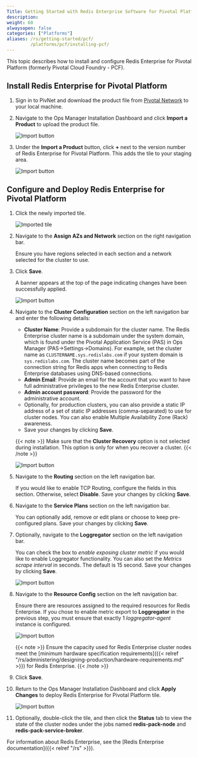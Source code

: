 ```yaml
---
Title: Getting Started with Redis Enterprise Software for Pivotal Platform
description: 
weight: 60
alwaysopen: false
categories: ["Platforms"]
aliases: /rs/getting-started/pcf/
         /platforms/pcf/installing-pcf/
---
```

This topic describes how to install and configure Redis Enterprise for Pivotal Platform (formerly Pivotal Cloud Foundry - PCF).

## Install Redis Enterprise for Pivotal Platform

1. Sign in to PivNet and download the product file from [Pivotal Network](https://network.pivotal.io/products/redis-enterprise-pack) to your local machine.

1. Navigate to the Ops Manager Installation Dashboard and click **Import a Product** to upload the product file.

    ![Import button](/images/platforms/pcf_import-product_tile.png)

1. Under the **Import a Product** button, click **+** next to the version number of Redis Enterprise for Pivotal Platform. This adds the tile to your staging area.

    ![Import button](/images/platforms/pcf_add-to-dash_tile.png)

## Configure and Deploy Redis Enterprise for Pivotal Platform

1. Click the newly imported tile.

    ![Imported tile](/images/platforms/pcf_pre-install_tile.png)

1. Navigate to the **Assign AZs and Network** section on the right navigation bar.

    Ensure you have regions selected in each section and a network selected for the cluster to use.

1. Click **Save**.

    A banner appears at the top of the page indicating changes have been successfully applied.

    ![Import button](/images/platforms/pcf_config-success_tile.png)

1. Navigate to the **Cluster Configuration** section on the left navigation bar and enter the following details:

   - **Cluster Name**: Provide a subdomain for the cluster name. The Redis Enterprise cluster name is a subdomain under the system domain,
    which is found under the Pivotal Application Service (PAS) in Ops Manager (PAS->Settings->Domains).
    For example, set the cluster name as `CLUSTERNAME.sys.redislabs.com` if your system domain is `sys.redislabs.com`.
    The cluster name becomes part of the connection string for Redis apps when connecting to Redis Enterprise databases using DNS-based connections.
   - **Admin Email**: Provide an email for the account that you want to have full administrative privileges to the new Redis Enterprise cluster.
   - **Admin account password**: Provide the password for the administrative account.
   - Optionally, for production clusters, you can also provide a static IP address of a set of static IP addresses (comma-separated) to use for cluster nodes. You can also enable Multiple Availability Zone (Rack) awareness.
   - Save your changes by clicking **Save**.

    {{< note >}}
Make sure that the **Cluster Recovery** option is not selected during installation.
This option is only for when you recover a cluster.
    {{< /note >}}

    ![Import button](/images/platforms/pcf_rp_config_full_screen2.png)

1. Navigate to the **Routing** section on the left navigation bar.

    If you would like to enable TCP Routing, configure the fields in this section. Otherwise, select **Disable**.
    Save your changes by clicking **Save**.

1. Navigate to the **Service Plans** section on the left navigation bar.

    You can optionally add, remove or edit plans or choose to keep pre-configured plans.
    Save your changes by clicking **Save**.

1. Optionally, navigate to the **Loggregator** section on the left navigation bar.

    You can check the box to *enable exposing cluster metric* if you would like to enable Loggregator functionality.
    You can also set the *Metrics scrape interval* in seconds.
    The default is 15 second.
    Save your changes by clicking **Save**.

    ![Import button](/images/platforms/pcf_rc_loggregator.png)

1. Navigate to the **Resource Config** section on the left navigation bar.

    Ensure there are resources assigned to the required resources for Redis Enterprise.
    If you chose to enable metric export to **Loggregator**  in the previous step, you must ensure that exactly 1 *loggregator-agent* instance is configured.

    ![Import button](/images/platforms/pcf_resource_config.png)

    {{< note >}}
Ensure the capacity used for Redis Enterprise cluster nodes meet the [minimum hardware specification requirements]({{< relref "/rs/administering/designing-production/hardware-requirements.md" >}}) for Redis Enterprise.
    {{< /note >}}

1. Click **Save**.

1. Return to the Ops Manager Installation Dashboard and click **Apply Changes** to deploy Redis Enterprise for Pivotal Platform tile.

    ![Import button](/images/platforms/post-install-dashboard.png)

1. Optionally, double-click the tile, and then click the **Status** tab to view the state of the cluster nodes under the jobs named **redis-pack-node** and **redis-pack-service-broker**.

For information about Redis Enterprise, see the [Redis Enterprise documentation]({{< relref "/rs" >}}).
